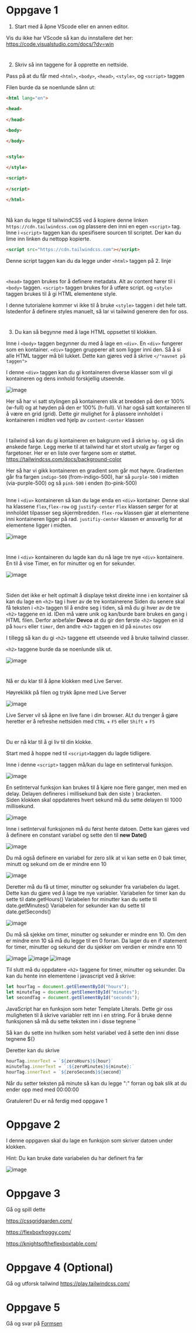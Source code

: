 # Oppgave 1

1. Start med å åpne VScode eller en annen editor.

Vis du ikke har VScode så kan du innstallere det her: https://code.visualstudio.com/docs/?dv=win

# 

2. Skriv så inn taggene for å opprette en nettside. 

Pass på at du får med `<html>`, `<body>`, `<head>`, `<style>`, og `<script>` taggen

Filen burde da se noenlunde sånn ut:
```html
<html lang="en">

<head>
  
</head>

<body>

</body>
  

<style>

</style>

<script>
    
</script>

</html>
```

#

Nå kan du legge til tailwindCSS ved å kopiere denne linken `https://cdn.tailwindcss.com` og plassere den inni en egen `<script>` tag. 
Inne i `<script>` taggen kan du spesifisere sourcen til scriptet. Der kan du lime inn linken du nettopp kopierte.
```html
<script src="https://cdn.tailwindcss.com"></script>
```

Denne script taggen kan du da legge under `<html>` taggen på 2. linje

#

`<head>` taggen brukes for å definere metadata. 
Alt av content hører til i `<body>` taggen.
`<script>` taggen brukes for å utføre script. 
og `<style>` taggen brukes til å gi HTML elementene style.

I denne tutorialene kommer vi ikke til å bruke `<style>` taggen i det hele tatt. 
Istedenfor å definere styles manuelt, så lar vi tailwind generere den for oss.

#

3. Du kan så begynne med å lage HTML oppsettet til klokken. 

Inne i `<body>` taggen begynner du med å lage en `<div>`.
En `<div>` fungerer som en kontainer. `<div>` taggen grupperer alt som ligger inni den.
  Så å si alle HTML tagger må bli lukket. Dette kan gjøres ved å skrive `</"navnet på taggen">`  
  
I denne `<div>` taggen kan du gi kontaineren diverse klasser som vil gi kontaineren og dens innhold forskjellig utseende.

![image](https://user-images.githubusercontent.com/71834553/159876711-b5ecd323-7ee5-4c2c-9653-9ae7e8828ded.png)

Her så har vi satt stylingen på kontaineren slik at bredden på den er 100% (w-full) og at høyden på den er 100% (h-full). 
Vi har også satt kontaineren til å være en grid (grid). Dette gir mulighet for å plassere innholdet i kontaineren i midten ved hjelp av `content-center` klassen

# 

I tailwind så kan du gi kontaineren en bakgrunn ved å skrive `bg-` og så din ønskede farge. 
Legg merke til at tailwind har et stort utvalg av farger og fargetoner. 
Her er en liste over fargene som er støttet.
https://tailwindcss.com/docs/background-color

Her så har vi gikk kontaineren en gradient som går mot høyre. Gradienten går fra fargen `indigo-500` (from-indigo-500), har så `purple-500` i midten (via-purple-500) og så `pink-500` i enden (to-pink-500)

##

Inne i `<div>` kontaineren så kan du lage enda en `<div>` kontainer. Denne skal ha klassene `flex`,`flex-row` og `justify-center`
`Flex` klassen sørger for at innholdet tilpasser seg skjermbredden. `flex-row` klassen gjør at elementene inni kontaineren ligger på rad.
`justifiy-center` klassen er ansvarlig for at elementene ligger i midten.

![image](https://user-images.githubusercontent.com/71834553/159911655-ea53c50f-0e7c-455e-b6b5-191cd4ec483a.png)


#

Inne i `<div>` kontaineren du lagde kan du nå lage tre nye `<div>` kontainere. En til å vise Timer, en for minutter og en for sekunder.

![image](https://user-images.githubusercontent.com/71834553/159911830-953ad38f-9756-4759-86f5-e222d9df7f67.png)

#

Siden det ikke er helt optimalt å displaye tekst direkte inne i en kontainer så kan du lage en `<h2>` tag i hver av de tre kontainerene
Siden du senere skal få teksten i `<h2>` taggen til å endre seg i tiden, så må du gi hver av de tre `<h2>` taggene en id. 
IDen må være unik og kan/burde bare brukes en gang i HTML filen. 
Derfor anbefaler **Devco** at du gir den første `<h2>` taggen en id på `hours` eller `timer`, den andre `<h2>` taggen en id på `minutes` osv

I tillegg så kan du gi `<h2>` taggene ett utseende ved å bruke tailwind classer.

`<h2>` taggene burde da se noenlunde slik ut.

![image](https://user-images.githubusercontent.com/71834553/159912039-014f2ab5-3f06-4c80-b9b5-d0f0afcaa15a.png)

#

Nå er du klar til å åpne klokken med Live Server.

Høyreklikk på filen og trykk åpne med Live Server

![image](https://user-images.githubusercontent.com/71834553/160077501-af0f97df-075e-4144-8d4b-3599515aa612.png)

Live Server vil så åpne en live fane i din browser. ALt du trenger å gjøre heretter er å refreshe nettsiden med `CTRL` + `F5` eller `Shift` + `F5` 

#

Du er nå klar til å gi liv til din klokke.

Start med å hoppe ned til `<script>`taggen du lagde tidligere.

Inne i denne `<script>` taggen må/kan du lage en setInterval funksjon.

![image](https://user-images.githubusercontent.com/71834553/159877459-e7894582-f799-4d72-9eb7-51b24c9f738f.png)

En setInterval funksjon kan brukes til å kjøre noe flere ganger, men med en delay. Delayen defineres i millisekund bak den siste `}` bracketen.  
Siden klokken skal oppdateres hvert sekund må du sette delayen til 1000 millisekund.

![image](https://user-images.githubusercontent.com/71834553/159877867-3cc1353f-a1e5-4dba-8a99-94a993db677e.png)

Inne i setInterval funksjonen må du først hente datoen. Dette kan gjøres ved å definere en constant variabel og sette den til **new Date()**

![image](https://user-images.githubusercontent.com/71834553/159878134-c24d1899-fff2-4a56-8077-2b97800a0c4f.png)

Du må også definere en variabel for zero slik at vi kan sette en 0 bak timer, minutt og sekund om de er mindre enn 10

![image](https://user-images.githubusercontent.com/71834553/159907490-cc0cd532-2f67-4e66-9cbe-482fa41a53b5.png)



Deretter må du få ut timer, minutter og sekunder fra variabelen du laget. 
Dette kan du gjøre ved å lage tre nye variabler. 
Variabelen for timer kan du sette til date.getHours()
Variabelen for minutter kan du sette til date.getMinutes()
Variabelen for sekunder kan du sette til date.getSeconds()

![image](https://user-images.githubusercontent.com/71834553/159908159-c0344d07-c510-4db0-8023-1e7e39aa0ab9.png)

Du må så sjekke om timer, minutter og sekunder er mindre enn 10. 
Om den er mindre enn 10 så må du legge til en 0 forran.
Da lager du en if statement for timer, minutter og sekund der du sjekker om verdien er mindre enn 10

![image](https://user-images.githubusercontent.com/71834553/159907580-b44c52a5-acd4-40f5-bb7b-47480e3fe09c.png)
![image](https://user-images.githubusercontent.com/71834553/159907608-4c614e59-334f-46d6-95a6-2fbe1cc75fdb.png)
![image](https://user-images.githubusercontent.com/71834553/159907623-d9fe539e-8ad5-4393-bf85-efd4c8f9f640.png)

Til slutt må du oppdatere `<h2>` taggene for timer, minutter og sekunder.
Da kan du hente inn elementene i javascript ved å skrive:

```javascript
let hourTag = document.getElementById("hours");
let minuteTag = document.getElementById("minutes");
let secondTag = document.getElementById("seconds");
```


JavaScript har en funksjon som heter Template Literals. Dette gir oss muligheten til å skrive variabler rett inn i en string.
For å bruke denne funksjonen så må du sette teksten inn i disse tegnene ``

Så kan du sette inn hvilken som helst variabel ved å sette den inni disse tegnene ${}


Deretter kan du skrive
```javascript
hourTag.innerText = `${zeroHours}${hour}`
minuteTag.innerText = `:${zeroMinutes}${minute}:`
hourTag.innerText = `${zeroSeconds}${second}`
```
Når du setter teksten på minute så kan du legge ":" forran og bak slik at du ender opp med med 00:00:00

Gratulerer! Du er nå ferdig med oppgave 1

# Oppgave 2

I denne oppgaven skal du lage en funksjon som skriver datoen under klokken.

Hint: Du kan bruke date variabelen du har definert fra før 

![image](https://user-images.githubusercontent.com/71834553/160081911-72d5d2d2-1dae-4a08-bf19-36e4753336ce.png)


# Oppgave 3

Gå og spill dette 

https://cssgridgarden.com/

https://flexboxfroggy.com/

https://knightsoftheflexboxtable.com/

# Oppgave 4 (Optional)

Gå og utforsk tailwind
https://play.tailwindcss.com/

# Oppgave 5

Gå og svar på <a href="https://forms.office.com/r/vR9SF1WRat">Formsen</a>

